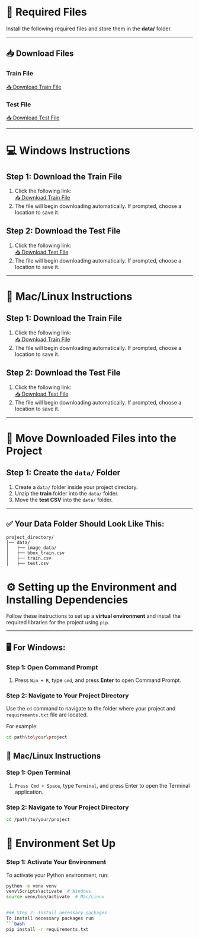 # 📂 Required Files

Install the following required files and store them in the **data/** folder.

---

## 📥 Download Files

### **Train File**  
[📥 Download Train File](https://drive.usercontent.google.com/download?id=1_WqUew2CdIfAY2oPh7kOZqgtXDtLa6CN&export=download&authuser=0)

### **Test File**  
[📥 Download Test File](https://datahack-prod.s3.amazonaws.com/test_file/test_Rj9YEaI.csv)

---

# 💻 Windows Instructions

## **Step 1: Download the Train File**
1. Click the following link:  
   [📥 Download Train File](https://drive.usercontent.google.com/download?id=1_WqUew2CdIfAY2oPh7kOZqgtXDtLa6CN&export=download&authuser=0)
2. The file will begin downloading automatically. If prompted, choose a location to save it.

## **Step 2: Download the Test File**
1. Click the following link:  
   [📥 Download Test File](https://datahack-prod.s3.amazonaws.com/test_file/test_Rj9YEaI.csv)
2. The file will begin downloading automatically. If prompted, choose a location to save it.

---

# 🍏 Mac/Linux Instructions

## **Step 1: Download the Train File**
1. Click the following link:  
   [📥 Download Train File](https://drive.usercontent.google.com/download?id=1_WqUew2CdIfAY2oPh7kOZqgtXDtLa6CN&export=download&authuser=0)
2. The file will begin downloading automatically. If prompted, choose a location to save it.

## **Step 2: Download the Test File**
1. Click the following link:  
   [📥 Download Test File](https://datahack-prod.s3.amazonaws.com/test_file/test_Rj9YEaI.csv)
2. The file will begin downloading automatically. If prompted, choose a location to save it.

---

# 📁 Move Downloaded Files into the Project

## **Step 1: Create the `data/` Folder**
1. Create a `data/` folder inside your project directory.
2. Unzip the **train** folder into the `data/` folder.
3. Move the **test CSV** into the `data/` folder.

---

## ✅ Your Data Folder Should Look Like This:

```plaintext
project_directory/
│── data/
│   ├── image_data/
│   ├── bbox_train.csv
│   ├── train.csv
│   ├── test.csv
```

# ⚙️ Setting up the Environment and Installing Dependencies

Follow these instructions to set up a **virtual environment** and install the required libraries for the project using `pip`.

---

## 🖥️ For Windows:

### **Step 1: Open Command Prompt**
1. Press `Win + R`, type `cmd`, and press **Enter** to open Command Prompt.

### **Step 2: Navigate to Your Project Directory**
Use the `cd` command to navigate to the folder where your project and `requirements.txt` file are located.

For example:
```bash
cd path\to\your\project
```

## 🍏 Mac/Linux Instructions

### **Step 1: Open Terminal**
1. `Press Cmd + Space`, type `Terminal`, and press Enter to open the Terminal application.

### **Step 2: Navigate to Your Project Directory**
```bash
cd /path/to/your/project
```

# 🔧 Environment Set Up

### **Step 1: Activate Your Environment**
To activate your Python environment, run:
```bash
python -m venv venv
venv\Scripts\activate  # Windows
source venv/bin/activate  # Mac/Linux


### Step 2: Install necessary packages
To install necessary packages run
```bash
pip install -r requirements.txt
```